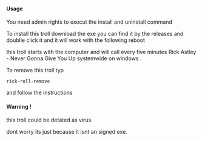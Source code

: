 #### **Usage**

You need admin rights to execut the install and uninstall command

To install this troll download the exe you can find it by the releases and doublle click it and it will work with the following reboot

this troll starts with the computer and will call every five minutes Rick Astley - Never Gonna Give You Up systemwide on windows .

To remove this troll typ

```
rick-roll-remove  
```

and follow the instructions

#### Warning !

this troll could be detated as virus.

dont worry its just because it isnt an signed exe.
